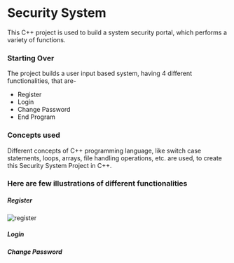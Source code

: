 
# **Security System**

This C++ project is used to build a system security portal, which performs a variety of functions.

### **Starting Over**
The project builds a user input based system, having 4 different functionalities, that are-

- Register
- Login
- Change Password
- End Program

### **Concepts used**

Different concepts of C++ programming language, like switch case statements, loops, arrays, file handling operations, etc. are used, to create this Security System Project in C++.

### **Here are few illustrations of different functionalities**

##### **Register**
![register](https://github.com/SatyamGoyal42/Security-system/assets/134623961/b1280aa1-7a88-4b67-871e-7ae904f8f43f)

##### **Login**

##### **Change Password**
